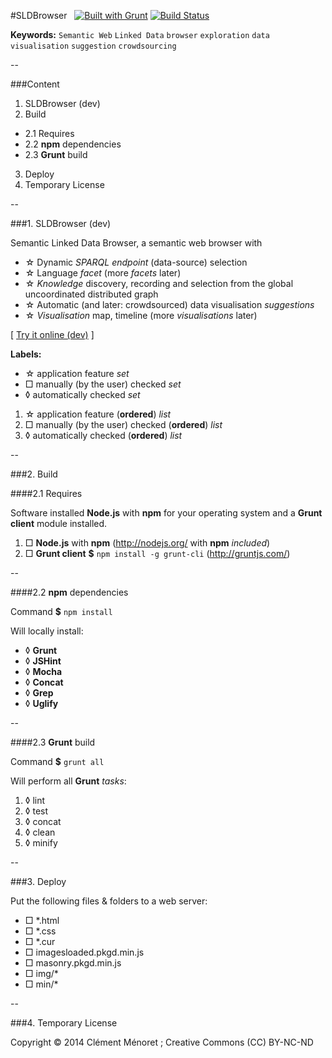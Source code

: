 #SLDBrowser &nbsp; [![Built with Grunt](https://cdn.gruntjs.com/builtwith.png)](http://gruntjs.com/) [![Build Status](https://travis-ci.org/clemeno/SLDBrowser.svg?branch=dev)](https://travis-ci.org/clemeno/SLDBrowser) 

**Keywords:** `Semantic Web` `Linked Data` `browser` `exploration` `data visualisation` `suggestion` `crowdsourcing`

--

###Content
1. SLDBrowser (dev)
2. Build
 - 2.1 Requires
 - 2.2 **npm** dependencies
 - 2.3 **Grunt** build
3. Deploy
4. Temporary License

--

###1. SLDBrowser (dev)

Semantic Linked Data Browser, a semantic web browser with 
- ☆ Dynamic *SPARQL endpoint* (data-source) selection
- ☆ Language *facet* (more *facets* later)
- ☆ *Knowledge* discovery, recording and selection from the global uncoordinated distributed graph
- ☆ Automatic (and later: crowdsourced) data visualisation *suggestions*
- ☆ *Visualisation* map, timeline (more *visualisations* later)

\[ [Try it online (dev)](http://pirmil.eu/) \]

**Labels:** 
<ul>
 <li>☆ application feature <em>set</em></li>
 <li>□ manually (by the user) checked <em>set</em></li>
 <li>◊ automatically checked <em>set</em></li>
</ul>
<ol>
 <li>☆ application feature (<strong>ordered</strong>) <em>list</em></li>
 <li>□ manually (by the user) checked (<strong>ordered</strong>) <em>list</em></li>
 <li>◊ automatically checked (<strong>ordered</strong>) <em>list</em></li>
</ol>

--

###2. Build

####2.1 Requires

Software installed **Node.js** with **npm** for your operating system and a **Grunt client** module installed. 
 1. □ **Node.js** with **npm** (http://nodejs.org/ with **npm** *included*) 
 2. □ **Grunt client** **$** `npm install -g grunt-cli` (http://gruntjs.com/) 

--

####2.2 **npm** dependencies

Command **$** `npm install` 

Will locally install: 
- ◊ **Grunt**
- ◊ **JSHint**
- ◊ **Mocha**
- ◊ **Concat**
- ◊ **Grep**
- ◊ **Uglify**

--

####2.3 **Grunt** build

Command **$** `grunt all`

Will perform all **Grunt** *tasks*: 
 1. ◊ lint
 2. ◊ test
 3. ◊ concat
 4. ◊ clean
 5. ◊ minify

--

###3. Deploy

Put the following files &amp; folders to a web server: 
- □ *.html
- □ *.css
- □ *.cur
- □ imagesloaded.pkgd.min.js
- □ masonry.pkgd.min.js
- □ img/*
- □ min/*

--

###4. Temporary License

Copyright © 2014 Clément Ménoret ; Creative Commons (CC) BY-NC-ND
